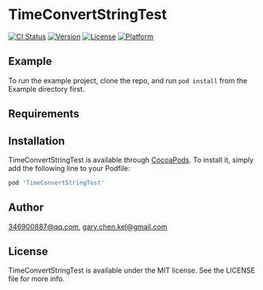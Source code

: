 # TimeConvertStringTest

[![CI Status](https://img.shields.io/travis/346900887@qq.com/TimeConvertStringTest.svg?style=flat)](https://travis-ci.org/346900887@qq.com/TimeConvertStringTest)
[![Version](https://img.shields.io/cocoapods/v/TimeConvertStringTest.svg?style=flat)](https://cocoapods.org/pods/TimeConvertStringTest)
[![License](https://img.shields.io/cocoapods/l/TimeConvertStringTest.svg?style=flat)](https://cocoapods.org/pods/TimeConvertStringTest)
[![Platform](https://img.shields.io/cocoapods/p/TimeConvertStringTest.svg?style=flat)](https://cocoapods.org/pods/TimeConvertStringTest)

## Example

To run the example project, clone the repo, and run `pod install` from the Example directory first.

## Requirements

## Installation

TimeConvertStringTest is available through [CocoaPods](https://cocoapods.org). To install
it, simply add the following line to your Podfile:

```ruby
pod 'TimeConvertStringTest'
```

## Author

346900887@qq.com, gary.chen.kel@gmail.com

## License

TimeConvertStringTest is available under the MIT license. See the LICENSE file for more info.
